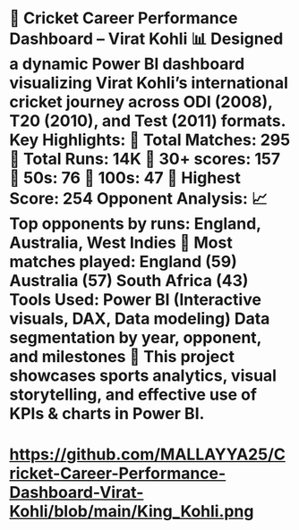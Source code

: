 🏏 Cricket Career Performance Dashboard – Virat Kohli
📊 Designed a dynamic Power BI dashboard visualizing Virat Kohli’s international cricket journey across ODI (2008), T20 (2010), and Test (2011) formats.
Key Highlights:
🔹 Total Matches: 295
🔹 Total Runs: 14K
🔹 30+ scores: 157
🔹 50s: 76
🔹 100s: 47
🔹 Highest Score: 254
Opponent Analysis:
📈 Top opponents by runs: England, Australia, West Indies
🥇 Most matches played:
England (59)
Australia (57)
South Africa (43)
Tools Used:
Power BI (Interactive visuals, DAX, Data modeling)
Data segmentation by year, opponent, and milestones
📌 This project showcases sports analytics, visual storytelling, and effective use of KPIs & charts in Power BI.
======================================================================================================
https://github.com/MALLAYYA25/Cricket-Career-Performance-Dashboard-Virat-Kohli/blob/main/King_Kohli.png
=======================================================================================================
